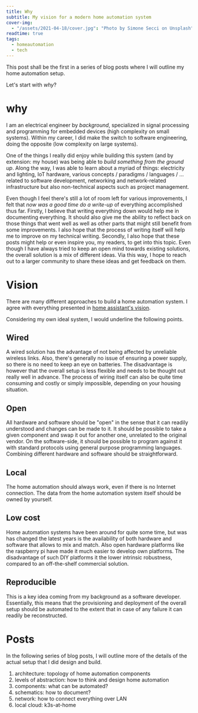 ```yaml
---
title: Why
subtitle: My vision for a modern home automation system
cover-img:
  - "/assets/2021-04-18/cover.jpg": "Photo by Simone Secci on Unsplash"
readtime: true
tags:
  - homeautomation
  - tech
---
```


This post shall be the first in a series of blog posts where I will outline my home automation setup.

Let's start with _why_?

# why

I am an electrical engineer by _background_, specialized in signal processing and programming for embedded devices (high complexity on small systems).
Within my career, I did make the switch to software engineering, doing the opposite (low complexity on large systems).

One of the things I really did enjoy while building this system (and by extension: my house) was being able to _build something from the ground up_.
Along the way, I was able to learn about a myriad of things: electricity and lighting, IoT hardware, various concepts / paradigms / languages / ... related to software development, networking and network-related infrastructure but also non-technical aspects such as project management.

Even though I feel there's still a lot of room left for various improvements, I felt that _now was a good time do a write-up_ of everything accomplished thus far.
Firstly, I believe that writing everything down would help me in documenting everything.
It should also give me the ability to reflect back on those things that went well as well as other parts that might still benefit from some improvements.
I also hope that the process of writing itself will help me to improve on my technical writing.
Secondly, I also hope that these posts might help or even inspire you, my readers, to get into this topic.
Even though I have always tried to keep an open mind towards existing solutions, the overall solution is a mix of different ideas.
Via this way, I hope to reach out to a larger community to share these ideas and get feedback on them.

# Vision

There are many different approaches to build a home automation system.
I agree with everything presented in [home assistant's vision].

Considering my own ideal system, I would underline the following points.

## Wired

A wired solution has the advantage of not being affected by unreliable wireless links.
Also, there's generally no issue of ensuring a power supply, so there is no need to keep an eye on batteries.
The disadvantage is however that the overall setup is less flexible and needs to be thought out really well in advance.
The process of wiring itself can also be quite time consuming and costly or simply impossible, depending on your housing situation.

## Open

All hardware and software should be "open" in the sense that it can readily understood and changes can be made to it.
It should be possible to take a given component and swap it out for another one, unrelated to the original vendor.
On the software-side, it should be possible to program against it with standard protocols using general purpose programming languages.
Combining different hardware and software should be straightforward.

## Local

The home automation should always work, even if there is no Internet connection.
The data from the home automation system itself should be owned by yourself.

## Low cost

Home automation systems have been around for quite some time, but was has changed the latest years is the availability of both hardware and software that allows to mix and match.
Also open hardware platforms like the raspberry pi have made it much easier to develop own platforms.
The disadvantage of such DIY platforms it the lower intrinsic robustness, compared to an off-the-shelf commercial solution.

## Reproducible

This is a key idea coming from my background as a software developer.
Essentially, this means that the provisioning and deployment of the overall setup should be automated to the extent that in case of any failure it can readily be reconstructed.

[home assistant's vision]: https://www.home-assistant.io/blog/2016/01/19/perfect-home-automation/

# Posts

In the following series of blog posts, I will outline more of the details of the actual setup that I did design and build.

1. architecture: topology of home automation components
1. levels of abstraction: how to think and design home automation
1. components: what can be automated?
1. schematics: how to document?
1. network: how to connect everything over LAN
1. local cloud: k3s-at-home
